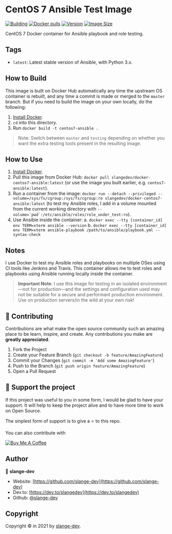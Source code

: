 # CentOS 7 Ansible Test Image

[![Building](https://github.com/slange-dev/docker-centos7-ansible/actions/workflows/build.yml/badge.svg)](https://github.com/slange-dev/docker-centos7-ansible/actions/workflows/build.yml)
[![Docker pulls](https://img.shields.io/docker/pulls/slangedev/docker-centos7-ansible)](https://hub.docker.com/r/slangedev/docker-centos7-ansible/)
[![Version](https://img.shields.io/docker/v/slangedev/docker-centos7-ansible/latest)](https://hub.docker.com/r/slangedev/docker-centos7-ansible/)
[![Image Size](https://img.shields.io/docker/image-size/slangedev/docker-centos7-ansible/latest)](https://hub.docker.com/r/slangedev/docker-centos7-ansible/)

CentOS 7 Docker container for Ansible playbook and role testing.

## Tags

  - `latest`: Latest stable version of Ansible, with Python 3.x.


## How to Build

This image is built on Docker Hub automatically any time the upstream OS container is rebuilt, and any time a commit is made or merged to the `master` branch. But if you need to build the image on your own locally, do the following:

  1. [Install Docker](https://docs.docker.com/engine/installation/).
  2. `cd` into this directory.
  3. Run `docker build -t centos7-ansible .`

> Note: Switch between `master` and `testing` depending on whether you want the extra testing tools present in the resulting image.

## How to Use

  1. [Install Docker](https://docs.docker.com/engine/installation/).
  2. Pull this image from Docker Hub: `docker pull slangedev/docker-centos7-ansible:latest` (or use the image you built earlier, e.g. `centos7-ansible:latest`).
  3. Run a container from the image: `docker run --detach --privileged --volume=/sys/fs/cgroup:/sys/fs/cgroup:ro slangedev/docker-centos7-ansible:latest` (to test my Ansible roles, I add in a volume mounted from the current working directory with ``--volume=`pwd`:/etc/ansible/roles/role_under_test:ro``).
  4. Use Ansible inside the container:
    a. `docker exec --tty [container_id] env TERM=xterm ansible --version`
    b. `docker exec --tty [container_id] env TERM=xterm ansible-playbook /path/to/ansible/playbook.yml --syntax-check`

## Notes

I use Docker to test my Ansible roles and playbooks on multiple OSes using CI tools like Jenkins and Travis. This container allows me to test roles and playbooks using Ansible running locally inside the container.

> **Important Note**: I use this image for testing in an isolated environment—not for production—and the settings and configuration used may not be suitable for a secure and performant production environment. Use on production servers/in the wild at your own risk!

## 🤝 Contributing

Contributions are what make the open source community such an amazing place to be learn, inspire, and create. Any contributions you make are **greatly appreciated**.

1. Fork the Project
2. Create your Feature Branch (`git checkout -b feature/AmazingFeature`)
3. Commit your Changes (`git commit -m 'Add some AmazingFeature'`)
4. Push to the Branch (`git push origin feature/AmazingFeature`)
5. Open a Pull Request

## 💛 Support the project

If this project was useful to you in some form, I would be glad to have your support.  It will help to keep the project alive and to have more time to work on Open Source.

The sinplest form of support is to give a ⭐️ to this repo.

You can also contribute with 

<a href="https://www.buymeacoffee.com/slange.dev" target="_blank"><img src="https://www.buymeacoffee.com/assets/img/custom_images/orange_img.png" alt="Buy Me A Coffee" style="height: auto !important;width: auto !important;" ></a>

## Author

👤 **slange-dev**

* Website: [https://github.com/slange-dev](https://github.com/slange-dev)
* Dev.to: [https://dev.to/slangedev](https://dev.to/slangedev)
* Github: [@slange-dev](https://github.com/slange-dev)

## Copyright

Copyright © in 2021 by [slange-dev](https://github.com/slange-dev).
